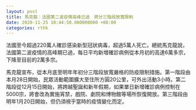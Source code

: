 ```yaml
---
layout: post
title: 馬克龍：法國第二波疫情高峰已過　將分三階段放寬限制
date: 2020-11-25 10:44:50.000000000 +08:00
categories: rthk
---
```


法國至今超過220萬人確診感染新型冠狀病毒，超過5萬人死亡。總統馬克龍說，法國第二波疫情的高峰期已過，每日平均新增確診病例從本月初的高達6萬多宗，下降至目前的2萬多宗。

馬克龍宣布，從本月底至明年年初分三階段放寬嚴格的防疫限制措施。第一階段由本月28日開始，民眾活動範圍擴大至住所方圓20公里，可外出活動3小時。第二階段從12月15日開始，將跨越聖誕和新年假期，如果單日新增確診病例控制在5000宗，將會改為實施宵禁，戲院、劇院和博物館等場所恢復開放。第三階段由明年1月20日開始，但仍須視乎當時的疫情變化而定。
